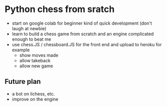 # Python chess from sratch

- start on google colab for beginner kind of quick development (don't laugh at newbie)
- learn to build a chess game from scratch and an engine complicated enough to beat me
- use chess.JS / chessboard.JS for the front end and upload to heroku for example
    - show moves made
    - allow takeback
    - allow new game

## Future plan
- a bot on lichess, etc.
- improve on the engine